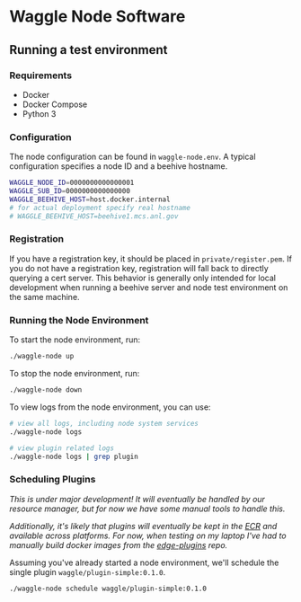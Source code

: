 # Waggle Node Software

## Running a test environment

### Requirements

* Docker
* Docker Compose
* Python 3

### Configuration

The node configuration can be found in `waggle-node.env`. A typical configuration specifies a node ID and a beehive hostname.

```bash
WAGGLE_NODE_ID=0000000000000001
WAGGLE_SUB_ID=0000000000000000
WAGGLE_BEEHIVE_HOST=host.docker.internal
# for actual deployment specify real hostname
# WAGGLE_BEEHIVE_HOST=beehive1.mcs.anl.gov
```

### Registration

If you have a registration key, it should be placed in `private/register.pem`. If you do not have a registration key, registration will fall back to directly querying a cert server. This behavior is generally only intended for local development when running a beehive server and node test environment on the same machine.

### Running the Node Environment

To start the node environment, run:

```sh
./waggle-node up
```

To stop the node environment, run:

```sh
./waggle-node down
```

To view logs from the node environment, you can use:

```sh
# view all logs, including node system services
./waggle-node logs

# view plugin related logs
./waggle-node logs | grep plugin
```

### Scheduling Plugins

_This is under major development! It will eventually be handled by our resource manager, but for now we have some manual tools to handle this._

_Additionally, it's likely that plugins will eventually be kept in the [ECR](https://github.com/sagecontinuum/ecr) and available across platforms. For now, when testing on my laptop I've had to manually build docker images from the [edge-plugins](https://github.com/waggle-sensor/edge-plugins) repo._

Assuming you've already started a node environment, we'll schedule the single plugin `waggle/plugin-simple:0.1.0`.

```sh
./waggle-node schedule waggle/plugin-simple:0.1.0
```

